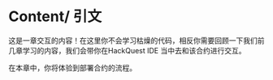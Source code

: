 # Content/ 引文

这是一章交互的内容！在这里你不会学习枯燥的代码，相反你需要回顾一下我们前几章学习的内容，我们会带你在HackQuest IDE 当中去和该合约进行交互。

在本章中，你将体验到部署合约的流程。